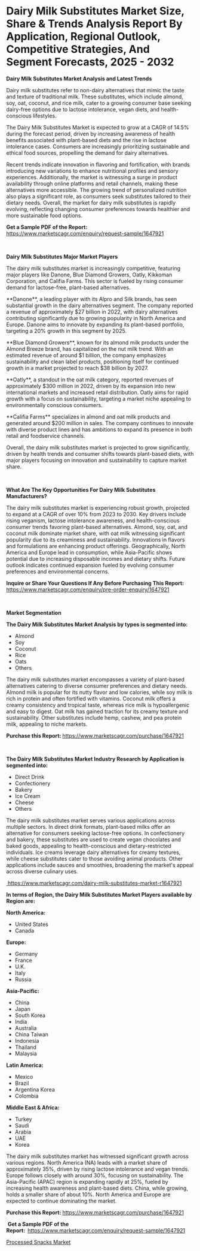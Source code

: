 <p><h1>Dairy Milk Substitutes Market Size, Share & Trends Analysis Report By Application, Regional Outlook, Competitive Strategies, And Segment Forecasts, 2025 - 2032</h1></p><p><strong>Dairy Milk Substitutes Market Analysis and Latest Trends</strong></p>
<p><p>Dairy milk substitutes refer to non-dairy alternatives that mimic the taste and texture of traditional milk. These substitutes, which include almond, soy, oat, coconut, and rice milk, cater to a growing consumer base seeking dairy-free options due to lactose intolerance, vegan diets, and health-conscious lifestyles. </p><p>The Dairy Milk Substitutes Market is expected to grow at a CAGR of 14.5% during the forecast period, driven by increasing awareness of health benefits associated with plant-based diets and the rise in lactose intolerance cases. Consumers are increasingly prioritizing sustainable and ethical food sources, propelling the demand for dairy alternatives. </p><p>Recent trends indicate innovation in flavoring and fortification, with brands introducing new variations to enhance nutritional profiles and sensory experiences. Additionally, the market is witnessing a surge in product availability through online platforms and retail channels, making these alternatives more accessible. The growing trend of personalized nutrition also plays a significant role, as consumers seek substitutes tailored to their dietary needs. Overall, the market for dairy milk substitutes is rapidly evolving, reflecting changing consumer preferences towards healthier and more sustainable food options.</p></p>
<p><strong>Get a Sample PDF of the Report:&nbsp;</strong> <a href="https://www.marketscagr.com/enquiry/request-sample/1647921?utm_campaign=3124&utm_medium=2&utm_source=Github&utm_content=ia&utm_term=07042025&utm_id=dairy-milk-substitutes">https://www.marketscagr.com/enquiry/request-sample/1647921</a></p>
<p>&nbsp;</p>
<p><strong>Dairy Milk Substitutes Major Market Players</strong></p>
<p><p>The dairy milk substitutes market is increasingly competitive, featuring major players like Danone, Blue Diamond Growers, Oatly, Kikkoman Corporation, and Califia Farms. This sector is fueled by rising consumer demand for lactose-free, plant-based alternatives.</p><p>**Danone**, a leading player with its Alpro and Silk brands, has seen substantial growth in the dairy alternatives segment. The company reported a revenue of approximately $27 billion in 2022, with dairy alternatives contributing significantly due to growing popularity in North America and Europe. Danone aims to innovate by expanding its plant-based portfolio, targeting a 20% growth in this segment by 2025.</p><p>**Blue Diamond Growers**, known for its almond milk products under the Almond Breeze brand, has capitalized on the nut milk trend. With an estimated revenue of around $1 billion, the company emphasizes sustainability and clean label products, positioning itself for continued growth in a market projected to reach $38 billion by 2027.</p><p>**Oatly**, a standout in the oat milk category, reported revenues of approximately $300 million in 2022, driven by its expansion into new international markets and increased retail distribution. Oatly aims for rapid growth with a focus on sustainability, targeting a market niche appealing to environmentally conscious consumers.</p><p>**Califia Farms** specializes in almond and oat milk products and generated around $200 million in sales. The company continues to innovate with diverse product lines and has ambitions to expand its presence in both retail and foodservice channels.</p><p>Overall, the dairy milk substitutes market is projected to grow significantly, driven by health trends and consumer shifts towards plant-based diets, with major players focusing on innovation and sustainability to capture market share.</p></p>
<p>&nbsp;</p>
<p><strong>What Are The Key Opportunities For Dairy Milk Substitutes Manufacturers?</strong></p>
<p><p>The dairy milk substitutes market is experiencing robust growth, projected to expand at a CAGR of over 10% from 2023 to 2030. Key drivers include rising veganism, lactose intolerance awareness, and health-conscious consumer trends favoring plant-based alternatives. Almond, soy, oat, and coconut milk dominate market share, with oat milk witnessing significant popularity due to its creaminess and sustainability. Innovations in flavors and formulations are enhancing product offerings. Geographically, North America and Europe lead in consumption, while Asia-Pacific shows potential due to increasing disposable incomes and dietary shifts. Future outlook indicates continued expansion fueled by evolving consumer preferences and environmental concerns.</p></p>
<p><strong>Inquire or Share Your Questions If Any Before Purchasing This Report:</strong> <a href="https://www.marketscagr.com/enquiry/pre-order-enquiry/1647921?utm_campaign=3124&utm_medium=2&utm_source=Github&utm_content=ia&utm_term=07042025&utm_id=dairy-milk-substitutes">https://www.marketscagr.com/enquiry/pre-order-enquiry/1647921</a></p>
<p>&nbsp;</p>
<p><strong>Market Segmentation</strong></p>
<p><strong>The Dairy Milk Substitutes Market Analysis by types is segmented into:</strong></p>
<p><ul><li>Almond</li><li>Soy</li><li>Coconut</li><li>Rice</li><li>Oats</li><li>Others</li></ul></p>
<p><p>The dairy milk substitutes market encompasses a variety of plant-based alternatives catering to diverse consumer preferences and dietary needs. Almond milk is popular for its nutty flavor and low calories, while soy milk is rich in protein and often fortified with vitamins. Coconut milk offers a creamy consistency and tropical taste, whereas rice milk is hypoallergenic and easy to digest. Oat milk has gained traction for its creamy texture and sustainability. Other substitutes include hemp, cashew, and pea protein milk, appealing to niche markets.</p></p>
<p><strong>Purchase this Report:&nbsp;</strong><a href="https://www.marketscagr.com/purchase/1647921?utm_campaign=3124&utm_medium=2&utm_source=Github&utm_content=ia&utm_term=07042025&utm_id=dairy-milk-substitutes">https://www.marketscagr.com/purchase/1647921</a></p>
<p>&nbsp;</p>
<p><strong>The Dairy Milk Substitutes Market Industry Research by Application is segmented into:</strong></p>
<p><ul><li>Direct Drink</li><li>Confectionery</li><li>Bakery</li><li>Ice Cream</li><li>Cheese</li><li>Others</li></ul></p>
<p><p>The dairy milk substitutes market serves various applications across multiple sectors. In direct drink formats, plant-based milks offer an alternative for consumers seeking lactose-free options. In confectionery and bakery, these substitutes are used to create vegan chocolates and baked goods, appealing to health-conscious and dietary-restricted individuals. Ice creams leverage dairy alternatives for creamy textures, while cheese substitutes cater to those avoiding animal products. Other applications include sauces and smoothies, broadening the market's appeal across diverse culinary uses.</p></p>
<p><a href="https://www.marketscagr.com/dairy-milk-substitutes-market-r1647921?utm_campaign=3124&utm_medium=2&utm_source=Github&utm_content=ia&utm_term=07042025&utm_id=dairy-milk-substitutes">&nbsp;https://www.marketscagr.com/dairy-milk-substitutes-market-r1647921</a></p>
<p><strong>In terms of Region, the Dairy Milk Substitutes Market Players available by Region are:</strong></p>
<p>
    <p> <strong> North America: </strong>
        <ul>
            <li>United States</li>
            <li>Canada</li>
        </ul>
        </p> 
    <p> <strong> Europe: </strong>
        <ul>
            <li>Germany</li>
            <li>France</li>
            <li>U.K.</li>
            <li>Italy</li>
            <li>Russia</li>
        </ul>
        </p> 
    <p> <strong> Asia-Pacific: </strong>
        <ul>
            <li>China</li>
            <li>Japan</li>
            <li>South Korea</li>
            <li>India</li>
            <li>Australia</li>
            <li>China Taiwan</li>
            <li>Indonesia</li>
            <li>Thailand</li>
            <li>Malaysia</li>
        </ul>
        </p> 
    <p> <strong> Latin America: </strong>
        <ul>
            <li>Mexico</li>
            <li>Brazil</li>
            <li>Argentina Korea</li>
            <li>Colombia</li>
        </ul>
        </p> 
    <p> <strong> Middle East & Africa: </strong>
        <ul>
            <li>Turkey</li>
            <li>Saudi</li>
            <li>Arabia</li>
            <li>UAE</li>
            <li>Korea</li>
        </ul>
    </p>
    </p>
<p><p>The dairy milk substitutes market has witnessed significant growth across various regions. North America (NA) leads with a market share of approximately 35%, driven by rising lactose intolerance and vegan trends. Europe follows closely with around 30%, focusing on sustainability. The Asia-Pacific (APAC) region is expanding rapidly at 25%, fueled by increasing health awareness and plant-based diets. China, while growing, holds a smaller share of about 10%. North America and Europe are expected to continue dominating the market.</p></p>
<p><strong>Purchase this Report: </strong><a href="https://www.marketscagr.com/purchase/1647921?utm_campaign=3124&utm_medium=2&utm_source=Github&utm_content=ia&utm_term=07042025&utm_id=dairy-milk-substitutes">https://www.marketscagr.com/purchase/1647921</a></p>
<p>&nbsp;<strong>Get a Sample PDF of the Report:&nbsp;&nbsp;</strong><a href="https://www.marketscagr.com/enquiry/request-sample/1647921?utm_campaign=3124&utm_medium=2&utm_source=Github&utm_content=ia&utm_term=07042025&utm_id=dairy-milk-substitutes">https://www.marketscagr.com/enquiry/request-sample/1647921</a></p>
<p><strong></strong></p>
<p><p><a href="https://github.com/XavierTyler76/Market-Research-Report-List-1/blob/main/processed-snacks-market.md?utm_campaign=3124&utm_medium=2&utm_source=Github&utm_content=ia&utm_term=07042025&utm_id=dairy-milk-substitutes">Processed Snacks Market</a></p></p>